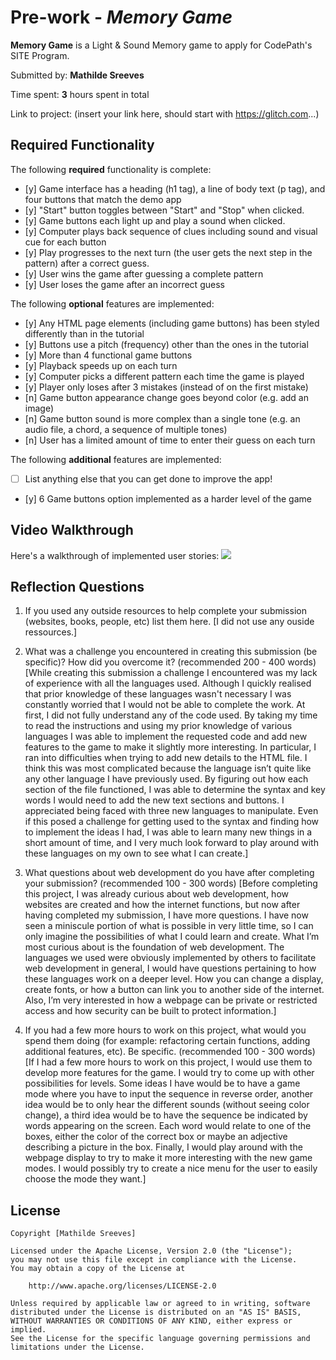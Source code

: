 # Pre-work - *Memory Game*

**Memory Game** is a Light & Sound Memory game to apply for CodePath's SITE Program. 

Submitted by: **Mathilde Sreeves**

Time spent: **3** hours spent in total

Link to project: (insert your link here, should start with https://glitch.com...)

## Required Functionality

The following **required** functionality is complete:

* [y] Game interface has a heading (h1 tag), a line of body text (p tag), and four buttons that match the demo app
* [y] "Start" button toggles between "Start" and "Stop" when clicked. 
* [y] Game buttons each light up and play a sound when clicked. 
* [y] Computer plays back sequence of clues including sound and visual cue for each button
* [y] Play progresses to the next turn (the user gets the next step in the pattern) after a correct guess. 
* [y] User wins the game after guessing a complete pattern
* [y] User loses the game after an incorrect guess

The following **optional** features are implemented:

* [y] Any HTML page elements (including game buttons) has been styled differently than in the tutorial
* [y] Buttons use a pitch (frequency) other than the ones in the tutorial
* [y] More than 4 functional game buttons
* [y] Playback speeds up on each turn
* [y] Computer picks a different pattern each time the game is played
* [y] Player only loses after 3 mistakes (instead of on the first mistake)
* [n] Game button appearance change goes beyond color (e.g. add an image)
* [n] Game button sound is more complex than a single tone (e.g. an audio file, a chord, a sequence of multiple tones)
* [n] User has a limited amount of time to enter their guess on each turn

The following **additional** features are implemented:

- [ ] List anything else that you can get done to improve the app!
- [y] 6 Game buttons option implemented as a harder level of the game

## Video Walkthrough

Here's a walkthrough of implemented user stories:
![](your-link-here)


## Reflection Questions
1. If you used any outside resources to help complete your submission (websites, books, people, etc) list them here. 
[I did not use any ouside ressources.]

2. What was a challenge you encountered in creating this submission (be specific)? How did you overcome it? (recommended 200 - 400 words) 
[While creating this submission a challenge I encountered was my lack of experience with all the languages used. Although I quickly realised that prior knowledge of these languages wasn't necessary I was constantly worried that I would not be able to complete the work. At first, I did not fully understand any of the code used. By taking my time to read the instructions and using my prior knowledge of various languages I was able to implement the requested code and add new features to the game to make it slightly more interesting. In particular, I ran into difficulties when trying to add new details to the HTML file. I think this was most complicated because the language isn’t quite like any other language I have previously used. By figuring out how each section of the file functioned, I was able to determine the syntax and key words I would need to add the new text sections and buttons. I appreciated being faced with three new languages to manipulate. Even if this posed a challenge for getting used to the syntax and finding how to implement the ideas I had, I was able to learn many new things in a short amount of time, and I very much look forward to play around with these languages on my own to see what I can create.]

3. What questions about web development do you have after completing your submission? (recommended 100 - 300 words) 
[Before completing this project, I was already curious about web development, how websites are created and how the internet functions, but now after having completed my submission, I have more questions. I have now seen a miniscule portion of what is possible in very little time, so I can only imagine the possibilities of what I could learn and create. What I’m most curious about is the foundation of web development. The languages we used were obviously implemented by others to facilitate web development in general, I would have questions pertaining to how these languages work on a deeper level. How you can change a display, create fonts, or how a button can link you to another side of the internet. Also, I’m very interested in how a webpage can be private or restricted access and how security can be built to protect information.]

4. If you had a few more hours to work on this project, what would you spend them doing (for example: refactoring certain functions, adding additional features, etc). Be specific. (recommended 100 - 300 words) 
[If I had a few more hours to work on this project, I would use them to develop more features for the game. I would try to come up with other possibilities for levels. Some ideas I have would be to have a game mode where you have to input the sequence in reverse order, another idea would be to only hear the different sounds (without seeing color change), a third idea would be to have the sequence be indicated by words appearing on the screen. Each word would relate to one of the boxes, either the color of the correct box or maybe an adjective describing a picture in the box. Finally, I would play around with the webpage display to try to make it more interesting with the new game modes. I would possibly try to create a nice menu for the user to easily choose the mode they want.]



## License

    Copyright [Mathilde Sreeves]

    Licensed under the Apache License, Version 2.0 (the "License");
    you may not use this file except in compliance with the License.
    You may obtain a copy of the License at

        http://www.apache.org/licenses/LICENSE-2.0

    Unless required by applicable law or agreed to in writing, software
    distributed under the License is distributed on an "AS IS" BASIS,
    WITHOUT WARRANTIES OR CONDITIONS OF ANY KIND, either express or implied.
    See the License for the specific language governing permissions and
    limitations under the License.